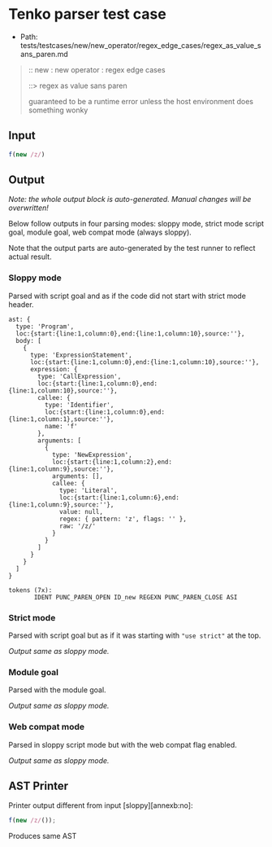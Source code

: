 # Tenko parser test case

- Path: tests/testcases/new/new_operator/regex_edge_cases/regex_as_value_sans_paren.md

> :: new : new operator : regex edge cases
>
> ::> regex as value sans paren
>
> guaranteed to be a runtime error unless the host environment does something wonky

## Input

`````js
f(new /z/)
`````

## Output

_Note: the whole output block is auto-generated. Manual changes will be overwritten!_

Below follow outputs in four parsing modes: sloppy mode, strict mode script goal, module goal, web compat mode (always sloppy).

Note that the output parts are auto-generated by the test runner to reflect actual result.

### Sloppy mode

Parsed with script goal and as if the code did not start with strict mode header.

`````
ast: {
  type: 'Program',
  loc:{start:{line:1,column:0},end:{line:1,column:10},source:''},
  body: [
    {
      type: 'ExpressionStatement',
      loc:{start:{line:1,column:0},end:{line:1,column:10},source:''},
      expression: {
        type: 'CallExpression',
        loc:{start:{line:1,column:0},end:{line:1,column:10},source:''},
        callee: {
          type: 'Identifier',
          loc:{start:{line:1,column:0},end:{line:1,column:1},source:''},
          name: 'f'
        },
        arguments: [
          {
            type: 'NewExpression',
            loc:{start:{line:1,column:2},end:{line:1,column:9},source:''},
            arguments: [],
            callee: {
              type: 'Literal',
              loc:{start:{line:1,column:6},end:{line:1,column:9},source:''},
              value: null,
              regex: { pattern: 'z', flags: '' },
              raw: '/z/'
            }
          }
        ]
      }
    }
  ]
}

tokens (7x):
       IDENT PUNC_PAREN_OPEN ID_new REGEXN PUNC_PAREN_CLOSE ASI
`````

### Strict mode

Parsed with script goal but as if it was starting with `"use strict"` at the top.

_Output same as sloppy mode._

### Module goal

Parsed with the module goal.

_Output same as sloppy mode._

### Web compat mode

Parsed in sloppy script mode but with the web compat flag enabled.

_Output same as sloppy mode._

## AST Printer

Printer output different from input [sloppy][annexb:no]:

````js
f(new /z/());
````

Produces same AST
